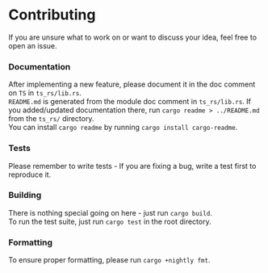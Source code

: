 # Contributing
If you are unsure what to work on or want to discuss your idea, feel free to open an issue.  

### Documentation
After implementing a new feature, please document it in the doc comment on `TS` in `ts_rs/lib.rs`.  
`README.md` is generated from the module doc comment in `ts_rs/lib.rs`. If you added/updated documentation there, run
`cargo readme > ../README.md` from the `ts_rs/` directory.  
You can install `cargo readme` by running `cargo install cargo-readme`.


### Tests
Please remember to write tests - If you are fixing a bug, write a test first to reproduce it.

### Building
There is nothing special going on here - just run `cargo build`.  
To run the test suite, just run `cargo test` in the root directory.  

### Formatting
To ensure proper formatting, please run `cargo +nightly fmt`.
